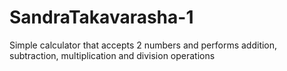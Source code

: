 # SandraTakavarasha-1
Simple calculator that accepts 2 numbers and performs addition, subtraction, multiplication and division operations

